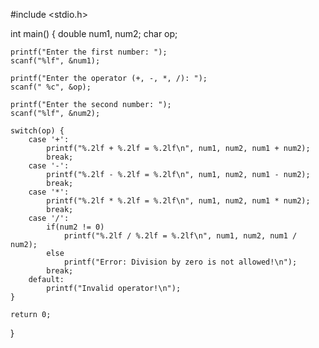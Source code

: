 #include <stdio.h>

int main() {
    double num1, num2;
    char op;

    printf("Enter the first number: ");
    scanf("%lf", &num1);

    printf("Enter the operator (+, -, *, /): ");
    scanf(" %c", &op);

    printf("Enter the second number: ");
    scanf("%lf", &num2);

    switch(op) {
        case '+':
            printf("%.2lf + %.2lf = %.2lf\n", num1, num2, num1 + num2);
            break;
        case '-':
            printf("%.2lf - %.2lf = %.2lf\n", num1, num2, num1 - num2);
            break;
        case '*':
            printf("%.2lf * %.2lf = %.2lf\n", num1, num2, num1 * num2);
            break;
        case '/':
            if(num2 != 0)
                printf("%.2lf / %.2lf = %.2lf\n", num1, num2, num1 / num2);
            else
                printf("Error: Division by zero is not allowed!\n");
            break;
        default:
            printf("Invalid operator!\n");
    }

    return 0;
}

